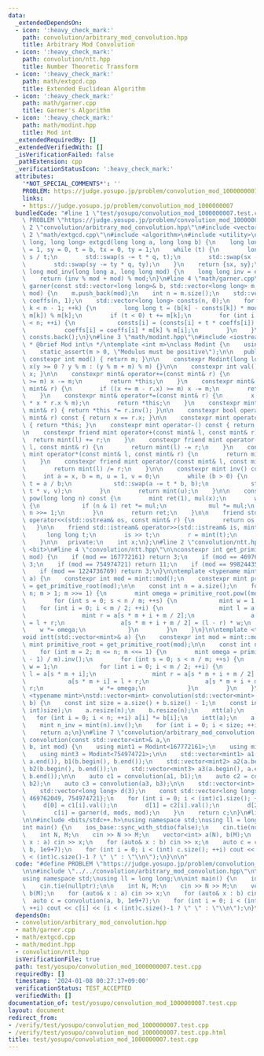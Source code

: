 ```yaml
---
data:
  _extendedDependsOn:
  - icon: ':heavy_check_mark:'
    path: convolution/arbitrary_mod_convolution.hpp
    title: Arbitrary Mod Convolution
  - icon: ':heavy_check_mark:'
    path: convolution/ntt.hpp
    title: Number Theoretic Transform
  - icon: ':heavy_check_mark:'
    path: math/extgcd.cpp
    title: Extended Euclidean Algorithm
  - icon: ':heavy_check_mark:'
    path: math/garner.cpp
    title: Garner's Algorithm
  - icon: ':heavy_check_mark:'
    path: math/modint.hpp
    title: Mod int
  _extendedRequiredBy: []
  _extendedVerifiedWith: []
  _isVerificationFailed: false
  _pathExtension: cpp
  _verificationStatusIcon: ':heavy_check_mark:'
  attributes:
    '*NOT_SPECIAL_COMMENTS*': ''
    PROBLEM: https://judge.yosupo.jp/problem/convolution_mod_1000000007
    links:
    - https://judge.yosupo.jp/problem/convolution_mod_1000000007
  bundledCode: "#line 1 \"test/yosupo/convolution_mod_1000000007.test.cpp\"\n#define\
    \ PROBLEM \"https://judge.yosupo.jp/problem/convolution_mod_1000000007\"\n\n#line\
    \ 2 \"convolution/arbitrary_mod_convolution.hpp\"\n#include <vector>\n\n#line\
    \ 2 \"math/extgcd.cpp\"\n#include <algorithm>\n#include <utility>\n\nstd::pair<long\
    \ long, long long> extgcd(long long a, long long b) {\n    long long s = a, sx\
    \ = 1, sy = 0, t = b, tx = 0, ty = 1;\n    while (t) {\n        long long q =\
    \ s / t;\n        std::swap(s -= t * q, t);\n        std::swap(sx -= tx * q, tx);\n\
    \        std::swap(sy -= ty * q, ty);\n    }\n    return {sx, sy};\n}\n\nlong\
    \ long mod_inv(long long a, long long mod) {\n    long long inv = extgcd(a, mod).first;\n\
    \    return (inv % mod + mod) % mod;\n}\n#line 4 \"math/garner.cpp\"\n\nlong long\
    \ garner(const std::vector<long long>& b, std::vector<long long> m, long long\
    \ mod) {\n    m.push_back(mod);\n    int n = m.size();\n    std::vector<long long>\
    \ coeffs(n, 1);\n    std::vector<long long> consts(n, 0);\n    for (int k = 0;\
    \ k < n - 1; ++k) {\n        long long t = (b[k] - consts[k]) * mod_inv(coeffs[k],\
    \ m[k]) % m[k];\n        if (t < 0) t += m[k];\n        for (int i = k + 1; i\
    \ < n; ++i) {\n            consts[i] = (consts[i] + t * coeffs[i]) % m[i];\n \
    \           coeffs[i] = coeffs[i] * m[k] % m[i];\n        }\n    }\n    return\
    \ consts.back();\n}\n#line 3 \"math/modint.hpp\"\n#include <iostream>\n\n/**\n\
    \ * @brief Mod int\n */\ntemplate <int m>\nclass Modint {\n    using mint = Modint;\n\
    \    static_assert(m > 0, \"Modulus must be positive\");\n\n   public:\n    static\
    \ constexpr int mod() { return m; }\n\n    constexpr Modint(long long y = 0) :\
    \ x(y >= 0 ? y % m : (y % m + m) % m) {}\n\n    constexpr int val() const { return\
    \ x; }\n\n    constexpr mint& operator+=(const mint& r) {\n        if ((x += r.x)\
    \ >= m) x -= m;\n        return *this;\n    }\n    constexpr mint& operator-=(const\
    \ mint& r) {\n        if ((x += m - r.x) >= m) x -= m;\n        return *this;\n\
    \    }\n    constexpr mint& operator*=(const mint& r) {\n        x = static_cast<int>(1LL\
    \ * x * r.x % m);\n        return *this;\n    }\n    constexpr mint& operator/=(const\
    \ mint& r) { return *this *= r.inv(); }\n\n    constexpr bool operator==(const\
    \ mint& r) const { return x == r.x; }\n\n    constexpr mint operator+() const\
    \ { return *this; }\n    constexpr mint operator-() const { return mint(-x); }\n\
    \n    constexpr friend mint operator+(const mint& l, const mint& r) {\n      \
    \  return mint(l) += r;\n    }\n    constexpr friend mint operator-(const mint&\
    \ l, const mint& r) {\n        return mint(l) -= r;\n    }\n    constexpr friend\
    \ mint operator*(const mint& l, const mint& r) {\n        return mint(l) *= r;\n\
    \    }\n    constexpr friend mint operator/(const mint& l, const mint& r) {\n\
    \        return mint(l) /= r;\n    }\n\n    constexpr mint inv() const {\n   \
    \     int a = x, b = m, u = 1, v = 0;\n        while (b > 0) {\n            int\
    \ t = a / b;\n            std::swap(a -= t * b, b);\n            std::swap(u -=\
    \ t * v, v);\n        }\n        return mint(u);\n    }\n\n    constexpr mint\
    \ pow(long long n) const {\n        mint ret(1), mul(x);\n        while (n > 0)\
    \ {\n            if (n & 1) ret *= mul;\n            mul *= mul;\n           \
    \ n >>= 1;\n        }\n        return ret;\n    }\n\n    friend std::ostream&\
    \ operator<<(std::ostream& os, const mint& r) {\n        return os << r.x;\n \
    \   }\n\n    friend std::istream& operator>>(std::istream& is, mint& r) {\n  \
    \      long long t;\n        is >> t;\n        r = mint(t);\n        return is;\n\
    \    }\n\n   private:\n    int x;\n};\n#line 2 \"convolution/ntt.hpp\"\n#include\
    \ <bit>\n#line 4 \"convolution/ntt.hpp\"\n\nconstexpr int get_primitive_root(int\
    \ mod) {\n    if (mod == 167772161) return 3;\n    if (mod == 469762049) return\
    \ 3;\n    if (mod == 754974721) return 11;\n    if (mod == 998244353) return 3;\n\
    \    if (mod == 1224736769) return 3;\n}\n\ntemplate <typename mint>\nvoid ntt(std::vector<mint>&\
    \ a) {\n    constexpr int mod = mint::mod();\n    constexpr mint primitive_root\
    \ = get_primitive_root(mod);\n\n    const int n = a.size();\n    for (int m =\
    \ n; m > 1; m >>= 1) {\n        mint omega = primitive_root.pow((mod - 1) / m);\n\
    \        for (int s = 0; s < n / m; ++s) {\n            mint w = 1;\n        \
    \    for (int i = 0; i < m / 2; ++i) {\n                mint l = a[s * m + i];\n\
    \                mint r = a[s * m + i + m / 2];\n                a[s * m + i]\
    \ = l + r;\n                a[s * m + i + m / 2] = (l - r) * w;\n            \
    \    w *= omega;\n            }\n        }\n    }\n}\n\ntemplate <typename mint>\n\
    void intt(std::vector<mint>& a) {\n    constexpr int mod = mint::mod();\n    constexpr\
    \ mint primitive_root = get_primitive_root(mod);\n\n    const int n = a.size();\n\
    \    for (int m = 2; m <= n; m <<= 1) {\n        mint omega = primitive_root.pow((mod\
    \ - 1) / m).inv();\n        for (int s = 0; s < n / m; ++s) {\n            mint\
    \ w = 1;\n            for (int i = 0; i < m / 2; ++i) {\n                mint\
    \ l = a[s * m + i];\n                mint r = a[s * m + i + m / 2] * w;\n    \
    \            a[s * m + i] = l + r;\n                a[s * m + i + m / 2] = l -\
    \ r;\n                w *= omega;\n            }\n        }\n    }\n}\n\ntemplate\
    \ <typename mint>\nstd::vector<mint> convolution(std::vector<mint> a, std::vector<mint>\
    \ b) {\n    const int size = a.size() + b.size() - 1;\n    const int n = std::bit_ceil((unsigned\
    \ int)size);\n    a.resize(n);\n    b.resize(n);\n    ntt(a);\n    ntt(b);\n \
    \   for (int i = 0; i < n; ++i) a[i] *= b[i];\n    intt(a);\n    a.resize(size);\n\
    \    mint n_inv = mint(n).inv();\n    for (int i = 0; i < size; ++i) a[i] *= n_inv;\n\
    \    return a;\n}\n#line 7 \"convolution/arbitrary_mod_convolution.hpp\"\n\nstd::vector<int>\
    \ convolution(const std::vector<int>& a,\n                             const std::vector<int>&\
    \ b, int mod) {\n    using mint1 = Modint<167772161>;\n    using mint2 = Modint<469762049>;\n\
    \    using mint3 = Modint<754974721>;\n\n    std::vector<mint1> a1(a.begin(),\
    \ a.end()), b1(b.begin(), b.end());\n    std::vector<mint2> a2(a.begin(), a.end()),\
    \ b2(b.begin(), b.end());\n    std::vector<mint3> a3(a.begin(), a.end()), b3(b.begin(),\
    \ b.end());\n\n    auto c1 = convolution(a1, b1);\n    auto c2 = convolution(a2,\
    \ b2);\n    auto c3 = convolution(a3, b3);\n\n    std::vector<int> c(c1.size());\n\
    \    std::vector<long long> d(3);\n    const std::vector<long long> mods = {167772161,\
    \ 469762049, 754974721};\n    for (int i = 0; i < (int)c1.size(); ++i) {\n   \
    \     d[0] = c1[i].val();\n        d[1] = c2[i].val();\n        d[2] = c3[i].val();\n\
    \        c[i] = garner(d, mods, mod);\n    }\n    return c;\n}\n#line 4 \"test/yosupo/convolution_mod_1000000007.test.cpp\"\
    \n\n#include <bits/stdc++.h>\nusing namespace std;\nusing ll = long long;\n\n\
    int main() {\n    ios_base::sync_with_stdio(false);\n    cin.tie(nullptr);\n\n\
    \    int N, M;\n    cin >> N >> M;\n    vector<int> a(N), b(M);\n    for (auto&\
    \ x : a) cin >> x;\n    for (auto& x : b) cin >> x;\n    auto c = convolution(a,\
    \ b, 1e9+7);\n    for (int i = 0; i < (int) c.size(); ++i) cout << c[i] << (i\
    \ < (int)c.size()-1 ? \" \" : \"\\n\");\n}\n\n"
  code: "#define PROBLEM \"https://judge.yosupo.jp/problem/convolution_mod_1000000007\"\
    \n\n#include \"../../convolution/arbitrary_mod_convolution.hpp\"\n\n#include <bits/stdc++.h>\n\
    using namespace std;\nusing ll = long long;\n\nint main() {\n    ios_base::sync_with_stdio(false);\n\
    \    cin.tie(nullptr);\n\n    int N, M;\n    cin >> N >> M;\n    vector<int> a(N),\
    \ b(M);\n    for (auto& x : a) cin >> x;\n    for (auto& x : b) cin >> x;\n  \
    \  auto c = convolution(a, b, 1e9+7);\n    for (int i = 0; i < (int) c.size();\
    \ ++i) cout << c[i] << (i < (int)c.size()-1 ? \" \" : \"\\n\");\n}\n\n"
  dependsOn:
  - convolution/arbitrary_mod_convolution.hpp
  - math/garner.cpp
  - math/extgcd.cpp
  - math/modint.hpp
  - convolution/ntt.hpp
  isVerificationFile: true
  path: test/yosupo/convolution_mod_1000000007.test.cpp
  requiredBy: []
  timestamp: '2024-01-08 00:27:17+09:00'
  verificationStatus: TEST_ACCEPTED
  verifiedWith: []
documentation_of: test/yosupo/convolution_mod_1000000007.test.cpp
layout: document
redirect_from:
- /verify/test/yosupo/convolution_mod_1000000007.test.cpp
- /verify/test/yosupo/convolution_mod_1000000007.test.cpp.html
title: test/yosupo/convolution_mod_1000000007.test.cpp
---
```

